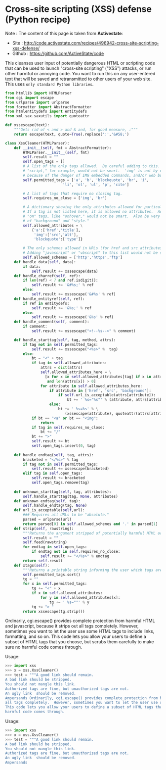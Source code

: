 # Cross-site scripting (XSS) defense (Python recipe)
Note : The content of this page is taken from **Activestate**:
- Site : http://code.activestate.com/recipes/496942-cross-site-scripting-xss-defense/
- Github : https://github.com/ActiveState/code


This cleanses user input of potentially dangerous HTML or scripting code that can be used to launch "cross-site scripting" ("XSS") 
attacks, or run other harmful or annoying code. You want to run this on any user-entered text that will be saved and retransmitted 
to other users of your web site. This uses `only standard Python libraries`.
```Python
from htmllib import HTMLParser
from cgi import escape
from urlparse import urlparse
from formatter import AbstractFormatter
from htmlentitydefs import entitydefs
from xml.sax.saxutils import quoteattr

def xssescape(text):
    """Gets rid of < and > and & and, for good measure, :"""
    return escape(text, quote=True).replace(':','&#58;')

class XssCleaner(HTMLParser):
    def __init__(self, fmt = AbstractFormatter):
        HTMLParser.__init__(self, fmt)
        self.result = ""
        self.open_tags = []
        # A list of the only tags allowed.  Be careful adding to this.  Adding
        # "script," for example, would not be smart.  'img' is out by default 
        # because of the danger of IMG embedded commands, and/or web bugs.
        self.permitted_tags = ['a', 'b', 'blockquote', 'br', 'i', 
                          'li', 'ol', 'ul', 'p', 'cite']

        # A list of tags that require no closing tag.
        self.requires_no_close = ['img', 'br']

        # A dictionary showing the only attributes allowed for particular tags.
        # If a tag is not listed here, it is allowed no attributes.  Adding
        # "on" tags, like "onhover," would not be smart.  Also be very careful
        # of "background" and "style."
        self.allowed_attributes = \
            {'a':['href','title'],
             'img':['src','alt'],
             'blockquote':['type']}

        # The only schemes allowed in URLs (for href and src attributes).
        # Adding "javascript" or "vbscript" to this list would not be smart.
        self.allowed_schemes = ['http','https','ftp']
    def handle_data(self, data):
        if data:
            self.result += xssescape(data)
    def handle_charref(self, ref):
        if len(ref) < 7 and ref.isdigit():
            self.result += '&#%s;' % ref
        else:
            self.result += xssescape('&#%s' % ref)
    def handle_entityref(self, ref):
        if ref in entitydefs:
            self.result += '&%s;' % ref
        else:
            self.result += xssescape('&%s' % ref)
    def handle_comment(self, comment):
        if comment:
            self.result += xssescape("<!--%s-->" % comment)

    def handle_starttag(self, tag, method, attrs):
        if tag not in self.permitted_tags:
            self.result += xssescape("<%s>" %  tag)
        else:
            bt = "<" + tag
            if tag in self.allowed_attributes:
                attrs = dict(attrs)
                self.allowed_attributes_here = \
                  [x for x in self.allowed_attributes[tag] if x in attrs \
                   and len(attrs[x]) > 0]
                for attribute in self.allowed_attributes_here:
                    if attribute in ['href', 'src', 'background']:
                        if self.url_is_acceptable(attrs[attribute]):
                            bt += ' %s="%s"' % (attribute, attrs[attribute])
                    else:
                        bt += ' %s=%s' % \
                           (xssescape(attribute), quoteattr(attrs[attribute]))
            if bt == "<a" or bt == "<img":
                return
            if tag in self.requires_no_close:
                bt += "/"
            bt += ">"                     
            self.result += bt
            self.open_tags.insert(0, tag)
            
    def handle_endtag(self, tag, attrs):
        bracketed = "</%s>" % tag
        if tag not in self.permitted_tags:
            self.result += xssescape(bracketed)
        elif tag in self.open_tags:
            self.result += bracketed
            self.open_tags.remove(tag)
            
    def unknown_starttag(self, tag, attributes):
        self.handle_starttag(tag, None, attributes)
    def unknown_endtag(self, tag):
        self.handle_endtag(tag, None)
    def url_is_acceptable(self,url):
        ### Requires all URLs to be "absolute."
        parsed = urlparse(url)
        return parsed[0] in self.allowed_schemes and '.' in parsed[1]
    def strip(self, rawstring):
        """Returns the argument stripped of potentially harmful HTML or Javascript code"""
        self.result = ""
        self.feed(rawstring)
        for endtag in self.open_tags:
            if endtag not in self.requires_no_close:
                self.result += "</%s>" % endtag
        return self.result
    def xtags(self):
        """Returns a printable string informing the user which tags are allowed"""
        self.permitted_tags.sort()
        tg = ""
        for x in self.permitted_tags:
            tg += "<" + x
            if x in self.allowed_attributes:
                for y in self.allowed_attributes[x]:
                    tg += ' %s=""' % y
            tg += "> "
        return xssescape(tg.strip())
```
Ordinarily, cgi.escape() provides complete protection from harmful HTML and javascript, because it strips out all tags completely. 
However, sometimes you want to let the user use some HTML tags to include links, formatting, and so on. This code lets you allow 
your users to define a subset of HTML tags that you choose, but scrubs them carefully to make sure no harmful code comes through.

Usage:
```Python
>>> import xss
>>> x = xss.XssCleaner()
>>> test = """A good link should remain.
A bad link should be stripped.
You should not mangle this link.
Authorized tags are fine, but unauthorized tags are not.
An ugly link  should be removed.
Ampersands Ordinarily, cgi.escape() provides complete protection from harmful HTML and javascript, because it strips out 
all tags completely.  However, sometimes you want to let the user use some HTML tags to include links, formatting, and so on.  
This code lets you allow your users to define a subset of HTML tags that you choose, but scrubs them carefully to make sure no 
harmful code comes through.
```
Usage:
```Python
>>> import xss
>>> x = xss.XssCleaner()
>>> test = """A good link should remain.
A bad link should be stripped.
You should not mangle this link.
Authorized tags are fine, but unauthorized tags are not.
An ugly link  should be removed.
Ampersands
```
